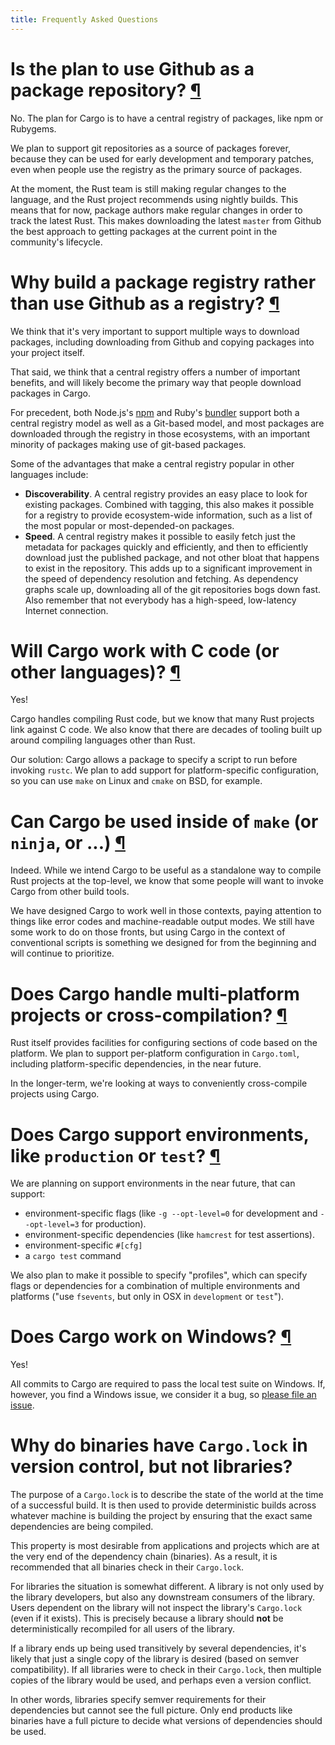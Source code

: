```yaml
---
title: Frequently Asked Questions
---
```


# Is the plan to use Github as a package repository? <a href="#github" id="github" class="headerlink">¶</a>

No. The plan for Cargo is to have a central registry of packages, like
npm or Rubygems.

We plan to support git repositories as a source of packages forever,
because they can be used for early development and temporary patches,
even when people use the registry as the primary source of packages.

At the moment, the Rust team is still making regular changes to the
language, and the Rust project recommends using nightly builds. This
means that for now, package authors make regular changes in order to
track the latest Rust. This makes downloading the latest `master` from
Github the best approach to getting packages at the current point in the
community's lifecycle.

# Why build a package registry rather than use Github as a registry? <a href="#why-not-github" id="why-not-github" class="headerlink">¶</a>

We think that it's very important to support multiple ways to download
packages, including downloading from Github and copying packages into
your project itself.

That said, we think that a central registry offers a number of important
benefits, and will likely become the primary way that people download
packages in Cargo.

For precedent, both Node.js's [npm][1] and Ruby's [bundler][2] support both a
central registry model as well as a Git-based model, and most packages
are downloaded through the registry in those ecosystems, with an
important minority of packages making use of git-based packages.

[1]: https://www.npmjs.org
[2]: https://bundler.io

Some of the advantages that make a central registry popular in other
languages include:

* **Discoverability**. A central registry provides an easy place to look
  for existing packages. Combined with tagging, this also makes it
  possible for a registry to provide ecosystem-wide information, such as a
  list of the most popular or most-depended-on packages.
* **Speed**. A central registry makes it possible to easily fetch just
  the metadata for packages quickly and efficiently, and then to
  efficiently download just the published package, and not other bloat
  that happens to exist in the repository. This adds up to a significant
  improvement in the speed of dependency resolution and fetching. As
  dependency graphs scale up, downloading all of the git repositories bogs
  down fast. Also remember that not everybody has a high-speed,
  low-latency Internet connection.

# Will Cargo work with C code (or other languages)? <a href="#c" id="c" class="headerlink">¶</a>

Yes!

Cargo handles compiling Rust code, but we know that many Rust projects
link against C code. We also know that there are decades of tooling
built up around compiling languages other than Rust.

Our solution: Cargo allows a package to specify a script to run
before invoking `rustc`. We plan to add support for platform-specific
configuration, so you can use `make` on Linux and `cmake` on BSD, for
example.

# Can Cargo be used inside of `make` (or `ninja`, or ...) <a href="#make" id="make" class="headerlink">¶</a>

Indeed. While we intend Cargo to be useful as a standalone way to
compile Rust projects at the top-level, we know that some people will
want to invoke Cargo from other build tools.

We have designed Cargo to work well in those contexts, paying attention
to things like error codes and machine-readable output modes. We still
have some work to do on those fronts, but using Cargo in the context of
conventional scripts is something we designed for from the beginning and
will continue to prioritize.

# Does Cargo handle multi-platform projects or cross-compilation? <a href="#multi-platform" id="multi-platform" class="headerlink">¶</a>

Rust itself provides facilities for configuring sections of code based
on the platform. We plan to support per-platform configuration in
`Cargo.toml`, including platform-specific dependencies, in the near
future.

In the longer-term, we're looking at ways to conveniently cross-compile
projects using Cargo.

# Does Cargo support environments, like `production` or `test`? <a href="#environments" id="environments" class="headerlink">¶</a>

We are planning on support environments in the near future, that can
support:

* environment-specific flags (like `-g --opt-level=0` for development
  and `--opt-level=3` for production).
* environment-specific dependencies (like `hamcrest` for test assertions).
* environment-specific `#[cfg]`
* a `cargo test` command

We also plan to make it possible to specify "profiles", which can
specify flags or dependencies for a combination of multiple environments
and platforms ("use `fsevents`, but only in OSX in `development` or
`test`").

# Does Cargo work on Windows? <a href="#windows" id="windows" class="headerlink">¶</a>

Yes!

All commits to Cargo are required to pass the local test suite on Windows.
If, however, you find a Windows issue, we consider it a bug, so [please file an
issue][3].

[3]: https://github.com/rust-lang/cargo/issues

# Why do binaries have `Cargo.lock` in version control, but not libraries?

The purpose of a `Cargo.lock` is to describe the state of the world at the time
of a successful build. It is then used to provide deterministic builds across
whatever machine is building the project by ensuring that the exact same
dependencies are being compiled.

This property is most desirable from applications and projects which are at the
very end of the dependency chain (binaries). As a result, it is recommended that
all binaries check in their `Cargo.lock`.

For libraries the situation is somewhat different. A library is not only used by
the library developers, but also any downstream consumers of the library. Users
dependent on the library will not inspect the library's `Cargo.lock` (even if it
exists). This is precisely because a library should **not** be deterministically
recompiled for all users of the library.

If a library ends up being used transitively by several dependencies, it's
likely that just a single copy of the library is desired (based on semver
compatibility). If all libraries were to check in their `Cargo.lock`, then
multiple copies of the library would be used, and perhaps even a version
conflict.

In other words, libraries specify semver requirements for their dependencies but
cannot see the full picture. Only end products like binaries have a full
picture to decide what versions of dependencies should be used.
